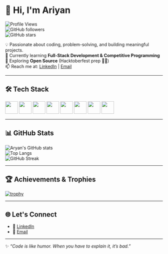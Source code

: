 # 👋 Hi, I'm Ariyan  

![Profile Views](https://komarev.com/ghpvc/?username=ARYWK40-HUE&label=Profile%20views&color=0e75b6&style=flat)  
![GitHub followers](https://img.shields.io/github/followers/ARYWK40-HUE?label=Followers&style=social)  
![GitHub stars](https://img.shields.io/github/stars/ARYWK40-HUE?affiliations=OWNER%2CCOLLABORATOR&style=social)  

💡 Passionate about coding, problem-solving, and building meaningful projects.  
🌱 Currently learning **Full-Stack Development & Competitive Programming**  
🚀 Exploring **Open Source** (Hacktoberfest prep 👨‍💻)  
📫 Reach me at: [LinkedIn](https://www.linkedin.com/in/ariyanbh?utm_source=share&utm_campaign=share_via&utm_content=profile&utm_medium=ios_app) | [Email](mailto:ARYWK40@gmail.com)  

---

## 🛠️ Tech Stack

<p>
  <img src="https://cdn.jsdelivr.net/gh/devicons/devicon/icons/cplusplus/cplusplus-original.svg" height="40"/>
  <img src="https://cdn.jsdelivr.net/gh/devicons/devicon/icons/python/python-original.svg" height="40"/>
  <img src="https://cdn.jsdelivr.net/gh/devicons/devicon/icons/javascript/javascript-original.svg" height="40"/>
  <img src="https://cdn.jsdelivr.net/gh/devicons/devicon/icons/html5/html5-original.svg" height="40"/>
  <img src="https://cdn.jsdelivr.net/gh/devicons/devicon/icons/css3/css3-original.svg" height="40"/>
  <img src="https://cdn.jsdelivr.net/gh/devicons/devicon/icons/react/react-original.svg" height="40"/>
  <img src="https://cdn.jsdelivr.net/gh/devicons/devicon/icons/nodejs/nodejs-original.svg" height="40"/>
  <img src="https://cdn.jsdelivr.net/gh/devicons/devicon/icons/git/git-original.svg" height="40"/>
</p>

---

## 📊 GitHub Stats

![Aryan's GitHub stats](https://github-readme-stats.vercel.app/api?username=ARYWK40-HUE&show_icons=true&theme=tokyonight)  
![Top Langs](https://github-readme-stats.vercel.app/api/top-langs/?username=ARYWK40-HUE&layout=compact&theme=tokyonight)  
![GitHub Streak](https://streak-stats.demolab.com?user=ARYWK40-HUE&theme=tokyonight&hide_border=true)  

---

## 🏆 Achievements & Trophies

[![trophy](https://github-profile-trophy.vercel.app/?username=ARYWK40-HUE&theme=gruvbox&margin-w=15&margin-h=15)](https://github.com/ryo-ma/github-profile-trophy)

---

## 🌐 Let's Connect

- 💼 [LinkedIn](https://www.linkedin.com/in/ariyanbh?utm_source=share&utm_campaign=share_via&utm_content=profile&utm_medium=ios_app)  
- 📧 [Email](mailto:ARYWK40@gmail.com)  

---

✨ _“Code is like humor. When you have to explain it, it’s bad.”_  


<!--
**arywk40-hue/ARYWK40-HUE** is a ✨ _special_ ✨ repository because its `README.md` (this file) appears on your GitHub profile.

Here are some ideas to get you started:

- 🔭 I’m currently working on ...
- 🌱 I’m currently learning ...
- 👯 I’m looking to collaborate on ...
- 🤔 I’m looking for help with ...
- 💬 Ask me about ...
- 📫 How to reach me: ...
- 😄 Pronouns: ...
- ⚡ Fun fact: ...
-->

